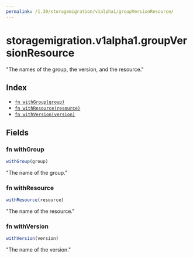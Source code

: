 ```yaml
---
permalink: /1.30/storagemigration/v1alpha1/groupVersionResource/
---
```


# storagemigration.v1alpha1.groupVersionResource

"The names of the group, the version, and the resource."

## Index

* [`fn withGroup(group)`](#fn-withgroup)
* [`fn withResource(resource)`](#fn-withresource)
* [`fn withVersion(version)`](#fn-withversion)

## Fields

### fn withGroup

```ts
withGroup(group)
```

"The name of the group."

### fn withResource

```ts
withResource(resource)
```

"The name of the resource."

### fn withVersion

```ts
withVersion(version)
```

"The name of the version."